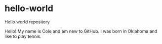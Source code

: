 # hello-world
Hello world repository

Hello! My name is Cole and am new to GitHub. I was born in Oklahoma and like to play tennis. 
